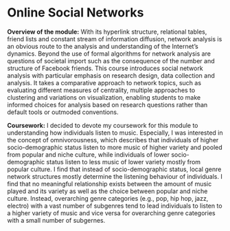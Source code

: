 # Online Social Networks

**Overview of the module:** With its hyperlink structure, relational tables, friend lists and constant stream of information diffusion, network analysis is an obvious route to the analysis and understanding of the Internet’s dynamics. Beyond the use of formal algorithms for network analysis are questions of societal import such as the consequence of the number and structure of Facebook friends. This course introduces social network analysis with particular emphasis on research design, data collection and analysis. It takes a comparative approach to network topics, such as evaluating different measures of centrality, multiple approaches to clustering and variations on visualization, enabling students to make informed choices for analysis based on research questions rather than default tools or outmoded conventions.

**Coursework:** I decided to devote my coursework for this module to understanding how individuals listen to music. Especially, I was interested in the concept of omnivorousness, which describes that individuals of higher socio-demographic status listen to more music of higher variety and pooled from popular and niche culture, while individuals of lower socio-demographic status listen to less music of lower variety mostly from popular culture. I find that instead of socio-demographic status, local genre network structures mostly determine the listening behaviour of individuals. I find that no meaningful relationship exists between the amount of music played and its variety as well as the choice between popular and niche culture. Instead, overarching genre categories (e.g., pop, hip hop, jazz, electro) with a vast number of subgenres tend to lead individuals to listen to a higher variety of music and vice versa for overarching genre categories with a small number of subgernes.
